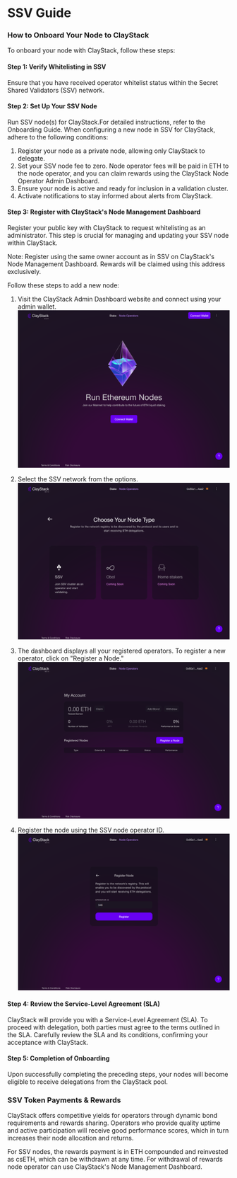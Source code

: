 # SSV Guide

### How to Onboard Your Node to ClayStack
To onboard your node with ClayStack, follow these steps:

#### Step 1: Verify Whitelisting in SSV
Ensure that you have received operator whitelist status within the Secret Shared Validators (SSV) network.


#### Step 2: Set Up Your SSV Node
Run SSV node(s) for ClayStack.For detailed instructions, refer to the Onboarding Guide. When configuring a new node in SSV for ClayStack, adhere to the following conditions:

1. Register your node as a private node, allowing only ClayStack to delegate.
2. Set your SSV node fee to zero. Node operator fees will be paid in ETH to the node operator, and you can claim rewards using the ClayStack Node Operator Admin Dashboard.
3. Ensure your node is active and ready for inclusion in a validation cluster.
4. Activate notifications to stay informed about alerts from ClayStack.


#### Step 3: Register with ClayStack's Node Management Dashboard
Register your public key with ClayStack to request whitelisting as an administrator. This step is crucial for managing and updating your SSV node within ClayStack.

Note: Register using the same owner account as in SSV on ClayStack's Node Management Dashboard. Rewards will be claimed using this address exclusively.

Follow these steps to add a new node:

1. Visit the ClayStack Admin Dashboard website and connect using your admin wallet.
![NM Landing](../../images/OB_1.png)


2. Select the SSV network from the options.
![NM Options](../../images/OB_2.png)


3. The dashboard displays all your registered operators. To register a new operator, click on "Register a Node."
![NM Dash](../../images/OB_3.png)


4. Register the node using the SSV node operator ID.
![NM Register](../../images/OB_4.png)


#### Step 4: Review the Service-Level Agreement (SLA)
ClayStack will provide you with a Service-Level Agreement (SLA). To proceed with delegation, both parties must agree to the terms outlined in the SLA. Carefully review the SLA and its conditions, confirming your acceptance with ClayStack.

#### Step 5: Completion of Onboarding
Upon successfully completing the preceding steps, your nodes will become eligible to receive delegations from the ClayStack pool.


[//]: # (TODO: Expand on the notification system)

<!-- ### SSV Initial Bond Requirement

ClayStack's implementation of SSV includes 4 nodes for each validator. The initial bond requirement to run the first node is 1 ETH. Subsequent nodes will require progressively less based on performance metrics. -->

### SSV Token Payments & Rewards

ClayStack offers competitive yields for operators through dynamic bond requirements and rewards sharing. Operators who provide quality uptime and active participation will receive good performance scores, which in turn increases their node allocation and returns.

For SSV nodes, the rewards payment is in ETH compounded and reinvested as csETH, which can be withdrawn at any time. For withdrawal of rewards node operator can use ClayStack's Node Management Dashboard.
